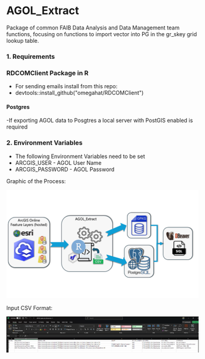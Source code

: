 # AGOL_Extract
Package of common FAIB Data Analysis and Data Management team functions, focusing on functions to import vector into PG in the gr_skey grid lookup table.

### 1. Requirements

### RDCOMClient Package in R 
  - For sending emails 
  install from this repo: 
  - devtools::install_github("omegahat/RDCOMClient")

#### Postgres
  -If exporting AGOL data to Posgtres a local server with PostGIS enabled is required

### 2. Environment Variables 
  - The following Environment Variables need to be set
  - ARCGIS_USER - AGOL User Name
  - ARCGIS_PASSWORD - AGOL Password


Graphic of the Process:

![Image](https://github.com/mwfowler/AGOL_Extract/blob/main/Images/AGOL_Extract_Graphic_DBeaver_TransparentBackground.png)

Input CSV Format:

![Image](https://github.com/mwfowler/AGOL_Extract/blob/main/Images/Input_CSV_Format.png)
